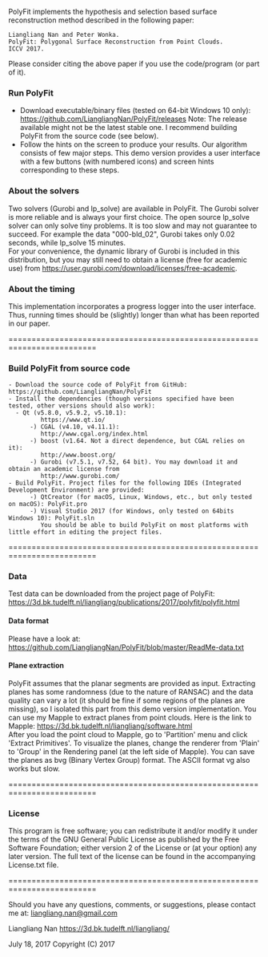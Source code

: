 PolyFit implements the hypothesis and selection based surface reconstruction method described in the following paper:
```
Liangliang Nan and Peter Wonka. 
PolyFit: Polygonal Surface Reconstruction from Point Clouds. 
ICCV 2017.
```
Please consider citing the above paper if you use the code/program (or part of it). 


### Run PolyFit
- Download executable/binary files (tested on 64-bit Windows 10 only):      
https://github.com/LiangliangNan/PolyFit/releases
Note: The release available might not be the latest stable one. I recommend building PolyFit from the source code (see below).
- Follow the hints on the screen to produce your results.
Our algorithm consists of few major steps. This demo version provides a user interface with a few buttons (with numbered icons) and screen hints corresponding to these steps.

### About the solvers
Two solvers (Gurobi and lp_solve) are available in PolyFit. The Gurobi solver is more reliable and is always your first choice. The open source lp_solve solver can only solve tiny problems. It is too slow and may not guarantee to succeed. For example the data "000-bld_02", Gurobi takes only 0.02 seconds, while lp_solve 15 minutes.  
For your convenience, the dynamic library of Gurobi is included in this distribution, but you may still need to obtain a license (free for academic use) from https://user.gurobi.com/download/licenses/free-academic. 
      
### About the timing
This implementation incorporates a progress logger into the user interface. Thus, running times should be (slightly) longer than what has been reported in our paper.     

=========================================================================

### Build PolyFit from source code
```
- Download the source code of PolyFit from GitHub: 
https://github.com/LiangliangNan/PolyFit
- Install the dependencies (though versions specified have been tested, other versions should also work):
  - Qt (v5.8.0, v5.9.2, v5.10.1):
         https://www.qt.io/
      -) CGAL (v4.10, v4.11.1):
         http://www.cgal.org/index.html
      -) boost (v1.64. Not a direct dependence, but CGAL relies on it):
         http://www.boost.org/
      -) Gurobi (v7.5.1, v7.52, 64 bit). You may download it and obtain an academic license from 
         http://www.gurobi.com/
- Build PolyFit. Project files for the following IDEs (Integrated Development Environment) are provided:
      -) QtCreator (for macOS, Linux, Windows, etc., but only tested on macOS): PolyFit.pro
      -) Visual Studio 2017 (for Windows, only tested on 64bits Windows 10): PolyFit.sln
         You should be able to build PolyFit on most platforms with little effort in editing the project files.
```
=========================================================================

### Data
Test data can be downloaded from the project page of PolyFit: 
https://3d.bk.tudelft.nl/liangliang/publications/2017/polyfit/polyfit.html

#### Data format
Please have a look at: 
https://github.com/LiangliangNan/PolyFit/blob/master/ReadMe-data.txt

#### Plane extraction
PolyFit assumes that the planar segments are provided as input. 
Extracting planes has some randomness (due to the nature of RANSAC) and the data quality can vary a lot (it should be fine if some regions of the planes are missing), so I isolated this part from this demo version implementation. You can use my Mapple to extract planes from point clouds. Here is the link to Mapple: https://3d.bk.tudelft.nl/liangliang/software.html    
After you load the point cloud to Mapple, go to 'Partition' menu and click 'Extract Primitives'. To visualize the planes, change the renderer from 'Plain' to 'Group' in the Rendering panel (at the left side of Mapple). You can save the planes as bvg (Binary Vertex Group) format. The ASCII format vg also works but slow.

=========================================================================

### License
This program is free software; you can redistribute it and/or modify it under the terms of the GNU General Public License as published by the Free Software Foundation; either version 2 of the License or (at your option) any later version. The full text of the license can be found in the accompanying License.txt file.

=========================================================================

Should you have any questions, comments, or suggestions, please contact me at: 
liangliang.nan@gmail.com

Liangliang Nan
https://3d.bk.tudelft.nl/liangliang/

July 18, 2017
Copyright (C) 2017 
